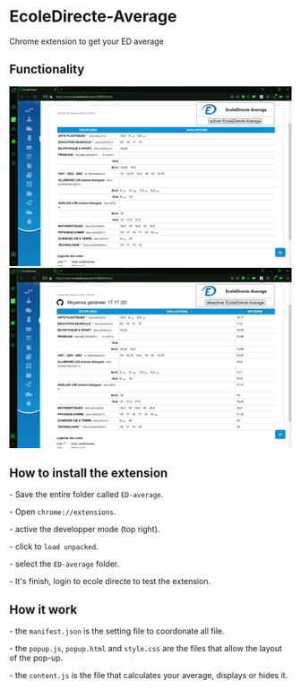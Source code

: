# EcoleDirecte-Average
<p>Chrome extension to get your ED average</p>
<h2>Functionality</h2>
<img src="picture.png">
<img src="picture2.png">
<h2>How to install the extension</h2>
<p> - Save the entire folder called <code>ED-average</code>.</p>
<p> - Open <code>chrome://extensions</code>.</p>
<p> - active the developper mode (top right).</p>
<p> - click to <code>load unpacked</code>.</p>
<p> - select the <code>ED-average</code> folder.</p>
<p> - It's finish, login to ecole directe to test the extension.</p>
<h2>How it work</h2>
<p> - the <code>manifest.json</code> is the setting file to coordonate all file.</p>
<p> - the <code>popup.js</code>, <code>popup.html</code> and <code>style.css</code> are the files that allow the layout of the pop-up.</p>
<p> - the <code>content.js</code> is the file that calculates your average, displays or hides it.</p>
